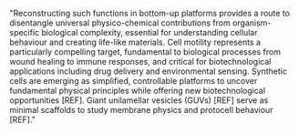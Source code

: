 "Reconstructing such functions in bottom-up platforms provides a route to disentangle universal physico-chemical contributions from organism-specific biological complexity, essential for understanding cellular behaviour and creating life-like materials. Cell motility represents a particularly compelling target, fundamental to biological processes from wound healing to immune responses, and critical for biotechnological applications including drug delivery and environmental sensing. Synthetic cells are emerging as simplified, controllable platforms to uncover fundamental physical principles while offering new biotechnological opportunities [REF]. Giant unilamellar vesicles (GUVs) [REF] serve as minimal scaffolds to study membrane physics and protocell behaviour [REF]."